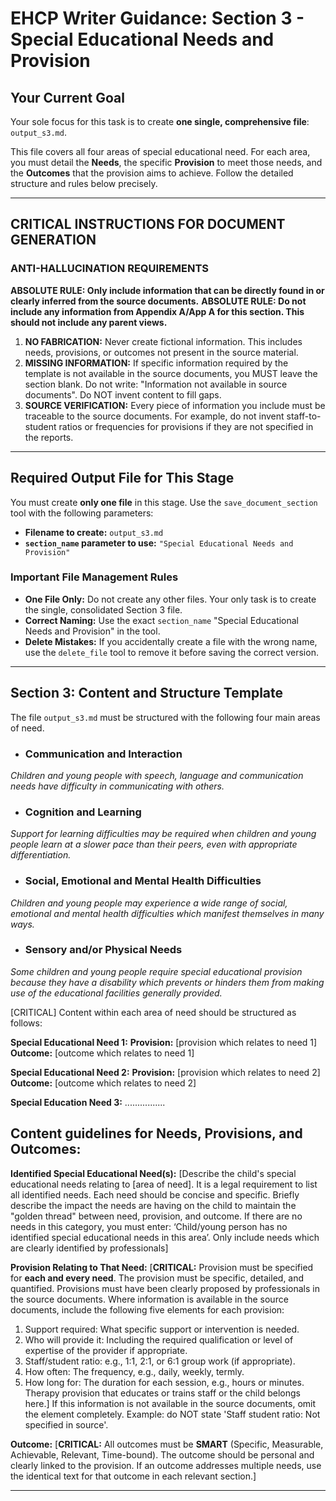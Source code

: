 # EHCP Writer Guidance: Section 3 - Special Educational Needs and Provision

## Your Current Goal

Your sole focus for this task is to create **one single, comprehensive file**: `output_s3.md`.

This file covers all four areas of special educational need. For each area, you must detail the **Needs**, the specific **Provision** to meet those needs, and the **Outcomes** that the provision aims to achieve. Follow the detailed structure and rules below precisely.

---

## CRITICAL INSTRUCTIONS FOR DOCUMENT GENERATION

### ANTI-HALLUCINATION REQUIREMENTS

**ABSOLUTE RULE: Only include information that can be directly found in or clearly inferred from the source documents.**
**ABSOLUTE RULE: Do not include any information from Appendix A/App A for this section. This should not include any parent views.**

1.  **NO FABRICATION:** Never create fictional information. This includes needs, provisions, or outcomes not present in the source material.
2.  **MISSING INFORMATION:** If specific information required by the template is not available in the source documents, you MUST leave the section blank. Do not write: "Information not available in source documents". Do NOT invent content to fill gaps.
3.  **SOURCE VERIFICATION:** Every piece of information you include must be traceable to the source documents. For example, do not invent staff-to-student ratios or frequencies for provisions if they are not specified in the reports.

---

## Required Output File for This Stage

You must create **only one file** in this stage. Use the `save_document_section` tool with the following parameters:

*   **Filename to create:** `output_s3.md`
*   **`section_name` parameter to use:** `"Special Educational Needs and Provision"`

### Important File Management Rules

*   **One File Only:** Do not create any other files. Your only task is to create the single, consolidated Section 3 file.
*   **Correct Naming:** Use the exact `section_name` "Special Educational Needs and Provision" in the tool.
*   **Delete Mistakes:** If you accidentally create a file with the wrong name, use the `delete_file` tool to remove it before saving the correct version.

---

## Section 3: Content and Structure Template

The file `output_s3.md` must be structured with the following four main areas of need. 

*   ### Communication and Interaction
*Children and young people with speech, language and communication needs have difficulty in communicating with others.*

*   ### Cognition and Learning
*Support for learning difficulties may be required when children and young people learn at a slower pace than their peers, even with appropriate differentiation.*

*   ### Social, Emotional and Mental Health Difficulties
*Children and young people may experience a wide range of social, emotional and mental health difficulties which manifest themselves in many ways.*

*   ### Sensory and/or Physical Needs
*Some children and young people require special educational provision because they have a disability which prevents or hinders them from making use of the educational facilities generally provided.*

[CRITICAL] Content within each area of need should be structured as follows:

**Special Educational Need 1:**
**Provision:** [provision which relates to need 1]
**Outcome:** [outcome which relates to need 1]

**Special Educational Need 2:**
**Provision:** [provision which relates to need 2]
**Outcome:** [outcome which relates to need 2]

**Special Education Need 3:**
................

## Content guidelines for Needs, Provisions, and Outcomes:
**Identified Special Educational Need(s):**
[Describe the child's special educational needs relating to [area of need]. It is a legal requirement to list all identified needs. Each need should be concise and specific. Briefly describe the impact the needs are having on the child to maintain the "golden thread" between need, provision, and outcome. If there are no needs in this category, you must enter: ‘Child/young person has no identified special educational needs in this area’. Only include needs which are clearly identified by professionals]

**Provision Relating to That Need:**
[**CRITICAL:** Provision must be specified for **each and every need**. The provision must be specific, detailed, and quantified. Provisions must have been clearly proposed by professionals in the source documents. Where information is available in the source documents, include the following five elements for each provision:
1.  Support required: What specific support or intervention is needed.
2.  Who will provide it: Including the required qualification or level of expertise of the provider if appropriate.
3.  Staff/student ratio: e.g., 1:1, 2:1, or 6:1 group work (if appropriate).
4.  How often: The frequency, e.g., daily, weekly, termly.
5.  How long for: The duration for each session, e.g., hours or minutes.
Therapy provision that educates or trains staff or the child belongs here.]
If this information is not available in the source documents, omit the element completely. Example: do NOT state 'Staff student ratio: Not specified in source'.


**Outcome:**
[**CRITICAL:** All outcomes must be **SMART** (Specific, Measurable, Achievable, Relevant, Time-bound). The outcome should be personal and clearly linked to the provision. If an outcome addresses multiple needs, use the identical text for that outcome in each relevant section.]

---

